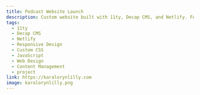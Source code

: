 ```yaml
---
title: Podcast Website Launch
description: Custom website built with 11ty, Decap CMS, and Netlify. Features responsive design, fast static performance, and a fully tailored layout based on a professional design.
tags:
  - 11ty
  - Decap CMS
  - Netlify
  - Responsive Design
  - Custom CSS
  - JavaScript
  - Web Design
  - Content Management
  - project
link: https://karalorynlilly.com
image: karalorynlilly.png
---
```

